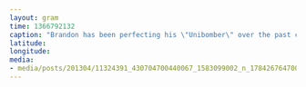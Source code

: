 ```yaml
---
layout: gram
time: 1366792132
caption: "Brandon has been perfecting his \"Unibomber\" over the past couple months. Not bad, huh?"
latitude: 
longitude: 
media:
- media/posts/201304/11324391_430704700440067_1583099002_n_17842676470000351.jpg
---
```


